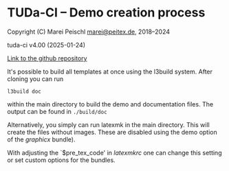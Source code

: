 # TUDa-CI – Demo creation process

Copyright (C) Marei Peischl <marei@peitex.de>, 2018–2024

tuda-ci v4.00 (2025-01-24)

[Link to the github repository](https://github.com/tudace/tuda_latex_templates)

It's possible to build all templates at once using the l3build system. After cloning you can run

```
l3build doc
```

within the main directory to build the demo and documentation files. The output can be found in `./build/doc`

Alternatively, you simply can run latexmk in the main directory. This will create the files without images. These are disabled using the demo option of the *graphicx* bundle).

With adjusting the `$pre_tex_code' in *latexmkrc* one can change this setting or set custom options for the bundles.
